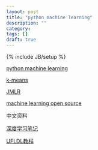 ```yaml
---
layout: post
title: "python machine learning"
description: ""
category: 
tags: []
draft: true
---
```

{% include JB/setup %}

[python machine learning](http://www.xavierdupre.fr/blog/2013-09-15_nojs.html)

[k-means](http://www.yuanyong.org/blog/python/k-means-using-python)

[JMLR](http://jmlr.org/mloss/)

[machine learning open source](http://mloss.org/software/)

中文资料

[深度学习笔记](http://blog.csdn.net/zouxy09/article/details/8775524)

[UFLDL教程](http://ufldl.stanford.edu/wiki/index.php/UFLDL%E6%95%99%E7%A8%8B)
